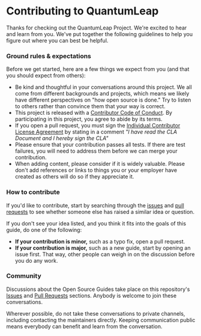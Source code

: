 # Contributing to QuantumLeap

Thanks for checking out the QuantumLeap Project. We're excited to hear
and learn from you. We've put together the following guidelines to help
you figure out where you can best be helpful.


### Ground rules & expectations

Before we get started, here are a few things we expect from you (and
that you should expect from others):

- Be kind and thoughtful in your conversations around this project.
  We all come from different backgrounds and projects, which means we
  likely have different perspectives on "how open source is done."
  Try to listen to others rather than convince them that your way is
  correct.
- This project is released with a [Contributor Code of Conduct][conduct].
  By participating in this project, you agree to abide by its terms.
- If you open a pull request, you must sign the [Individual Contributor
  License Agreement][cla] by stating in a comment _"I have read the CLA
  Document and I hereby sign the CLA"_
- Please ensure that your contribution passes all tests. If there are
  test failures, you will need to address them before we can merge your
  contribution.
- When adding content, please consider if it is widely valuable. Please
  don't add references or links to things you or your employer have
  created as others will do so if they appreciate it.


### How to contribute

If you'd like to contribute, start by searching through the [issues][gi]
and [pull requests][pr] to see whether someone else has raised a similar
idea or question.

If you don't see your idea listed, and you think it fits into the goals
of this guide, do one of the following:

- **If your contribution is minor,** such as a typo fix, open a pull
  request.
- **If your contribution is major,** such as a new guide, start by
  opening an issue first. That way, other people can weigh in on the
  discussion before you do any work.


### Community

Discussions about the Open Source Guides take place on this repository's
[Issues][gi] and [Pull Requests][pr] sections. Anybody is welcome to join
these conversations.

Wherever possible, do not take these conversations to private channels,
including contacting the maintainers directly.
Keeping communication public means everybody can benefit and learn from
the conversation.




[cla]: https://fiware.github.io/contribution-requirements/individual-cla.pdf
    "FIWARE Individual Contributor License Agreement"
[conduct]: ./CODE_OF_CONDUCT.md
    "Contributor Covenant Code of Conduct"
[gi]: https://github.com/smartsdk/ngsi-timeseries-api/issues
    "GitHub Issues"
[pr]: https://github.com/smartsdk/ngsi-timeseries-api/pulls
    "GitHub Pull Requests"
